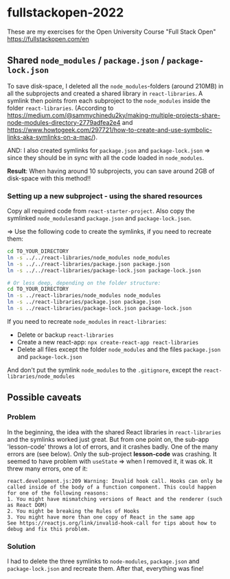 # fullstackopen-2022
These are my exercises for the Open University Course "Full Stack Open" https://fullstackopen.com/en


## Shared `node_modules` / `package.json` / `package-lock.json`
To save disk-space, I deleted all the `node_modules`-folders (around 210MB) in all the subprojects and created a shared library in `react-libraries`. A symlink then points from each subproject to the `node_modules` inside the folder `react-libraries`. (According to https://medium.com/@sammychinedu2ky/making-multiple-projects-share-node-modules-directory-2779adfea2e4 and https://www.howtogeek.com/297721/how-to-create-and-use-symbolic-links-aka-symlinks-on-a-mac/).

AND: I also created symlinks for `package.json` and `package-lock.json` => since they should be in sync with all the code loaded in `node_modules`.

**Result**: When having around 10 subprojects, you can save around 2GB of disk-space with this method!!

### Setting up a new subproject - using the shared resources
Copy all required code from `react-starter-project`. Also copy the symlinked `node_modules`and `package.json` and `package-lock.json`.

=> Use the following code to create the symlinks, if you need to recreate them:
```bash
cd TO_YOUR_DIRECTORY
ln -s ../../react-libraries/node_modules node_modules
ln -s ../../react-libraries/package.json package.json
ln -s ../../react-libraries/package-lock.json package-lock.json

# Or less deep, depending on the folder structure:
cd TO_YOUR_DIRECTORY
ln -s ../react-libraries/node_modules node_modules
ln -s ../react-libraries/package.json package.json
ln -s ../react-libraries/package-lock.json package-lock.json
```

If you need to recreate `node_modules` in `react-libraries`:
- Delete or backup `react-libraries`
- Create a new react-app: `npx create-react-app react-libraries`
- Delete all files except the folder `node_modules` and the files `package.json` and `package-lock.json`

And don't put the symlink `node_modules` to the `.gitignore`, except the `react-libraries/node_modules`



## Possible caveats

### Problem
In the beginning, the idea with the shared React libraries in `react-libraries` and the symlinks worked just great. But from one point on, the sub-app 'lesson-code' throws a lot of errors, and it crashes badly. One of the many errors are (see below). Only the sub-project **lesson-code** was crashing. It seemed to have problem with `useState` => when I removed it, it was ok. It threw many errors, one of it:
```
react.development.js:209 Warning: Invalid hook call. Hooks can only be called inside of the body of a function component. This could happen for one of the following reasons:
1. You might have mismatching versions of React and the renderer (such as React DOM)
2. You might be breaking the Rules of Hooks
3. You might have more than one copy of React in the same app
See https://reactjs.org/link/invalid-hook-call for tips about how to debug and fix this problem.
```
### Solution 
I had to delete the three symlinks to `node-modules`, `package.json` and `package-lock.json` and recreate them. After that, everything was fine!